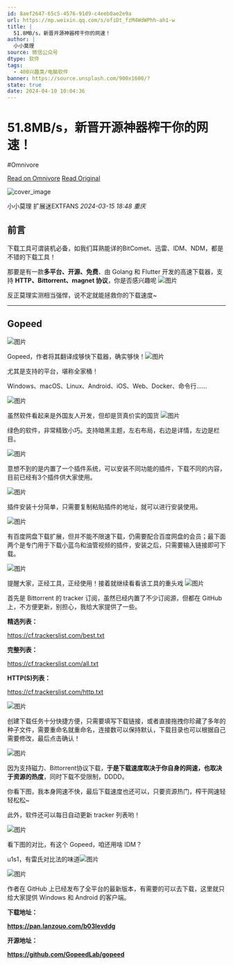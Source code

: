 ```yaml
---
id: 8aef2647-65c5-4576-91d9-c4eeb0ae2e9a
url: https://mp.weixin.qq.com/s/ofiDt_fzM4WdWPhh-ah1-w
title: |
  51.8MB/s，新晋开源神器榨干你的网速！
author: |
  小小莫理
source: 微信公众号
dtype: 软件
tags:
  - 400兴趣类/电脑软件
banner: https://source.unsplash.com/900x1600/?
state: true
date: 2024-04-10 10:04:36
---
```



# 51.8MB/s，新晋开源神器榨干你的网速！
#Omnivore

[Read on Omnivore](https://omnivore.app/me/https-mp-weixin-qq-com-s-ofi-dt-fz-m-4-wd-w-phh-ah-1-w-18ec5bfe256)
[Read Original](https://mp.weixin.qq.com/s/ofiDt_fzM4WdWPhh-ah1-w)

![cover_image](https://proxy-prod.omnivore-image-cache.app/0x0,sjkxtOHgszvYlAJWQN4--UFsdVVCwe-Q5DFY2RytoXGo/https://mmbiz.qpic.cn/sz_mmbiz_jpg/D1XlU0QfU3HXXxJmunZO9riaEr57MDr31N54BvEQ4ibrcsIbGaFfNtQnn4vRoH1QoFaxBQIDgJquKyU3tfeoaV7A/0?wx_fmt=jpeg) 

 小小莫理  扩展迷EXTFANS _2024-03-15 18:48_ _重庆_ 

## 前言

下载工具可谓装机必备，如我们耳熟能详的BitComet、迅雷、IDM、NDM，都是不错的下载工具！

那要是有一款**多平台、开源、免费**、由 Golang 和 Flutter 开发的高速下载器，支持 **HTTP、Bittorrent、magnet 协议**，你是否感兴趣呢 ![图片](https://proxy-prod.omnivore-image-cache.app/0x0,s419HyvmPA7vu0BFHL6JoucyITFp37TkHDCnIxZnenzs/https://res.wx.qq.com/t/wx_fed/we-emoji/res/v1.3.10/assets/newemoji/Yellowdog.png)

反正莫理实测相当强悍，说不定就能拯救你的下载速度\~

---

## Gopeed

![图片](https://proxy-prod.omnivore-image-cache.app/0x0,s7mfQji2SMw8FbMvVptlCSk9I3J5E_Pg9fo6JvcIk-LM/https://mmbiz.qpic.cn/mmbiz_png/p69qCYb67zrEO2DPLhPbmgXxBMkYvIfJc7CMERFDMLB5vTu23ssVryLiaia7hLtRmvs43sTBxicpBI85AzWKlCpYg/640?wx_fmt=png&from=appmsg)

Gopeed，作者将其翻译成够快下载器，确实够快！![图片](https://proxy-prod.omnivore-image-cache.app/0x0,s419HyvmPA7vu0BFHL6JoucyITFp37TkHDCnIxZnenzs/https://res.wx.qq.com/t/wx_fed/we-emoji/res/v1.3.10/assets/newemoji/Yellowdog.png)

尤其是支持的平台，堪称全家桶！

Windows、macOS、Linux、Android、iOS、Web、Docker、命令行……

![图片](https://proxy-prod.omnivore-image-cache.app/0x0,socAZzTyzXEwi0N433PlZW1PzRhhC3kxIYCx528dWhQk/https://mmbiz.qpic.cn/mmbiz_png/p69qCYb67zrEO2DPLhPbmgXxBMkYvIfJGu6118xN1EP0EQv5gWpDDCR6r8arCZelAwXFDxic7C9ZEr4Mj45Z8IQ/640?wx_fmt=png&from=appmsg)

虽然软件看起来是外国友人开发，但却是货真价实的国货 ![图片](https://proxy-prod.omnivore-image-cache.app/0x0,ss0rVIU9etVywMHXMNKYxykc14NNcyy0xe1BWcU5YJLo/https://res.wx.qq.com/t/wx_fed/we-emoji/res/v1.3.10/assets/Expression/Expression_14@2x.png)

绿色的软件，非常精致小巧。支持暗黑主题，左右布局，右边是详情，左边是栏目。

![图片](https://proxy-prod.omnivore-image-cache.app/0x0,s8Rv1M02zLE-uaR6uDUwoXLGqc70eD0vVZm-zYk4gnn0/https://mmbiz.qpic.cn/mmbiz_png/p69qCYb67zrEO2DPLhPbmgXxBMkYvIfJiajlPKNsBd1HMQBHUM5ARnEvQaALQNrSzTeic4h7Wjqnut2uc8nTfX6A/640?wx_fmt=png&from=appmsg)

意想不到的是内置了一个插件系统，可以安装不同功能的插件，下载不同的内容，目前已经有3个插件供大家使用。

![图片](https://proxy-prod.omnivore-image-cache.app/0x0,s2bvhdTOqEq7nuMWMmVPSsuYsDJy_dOn0rLPmApP4oBA/https://mmbiz.qpic.cn/mmbiz_png/p69qCYb67zrEO2DPLhPbmgXxBMkYvIfJz38sxbKQ0KdMfIZdI1GO5QIFLspnuz0EeF3IxayYkbCicjN5AiaVuptA/640?wx_fmt=png&from=appmsg)

插件安装十分简单，只需要复制粘贴插件的地址，就可以进行安装使用。

![图片](https://proxy-prod.omnivore-image-cache.app/0x0,sBHOl1eMPbIQk_L1f8DH-XBXic6HATIRK986dkcenMxQ/https://mmbiz.qpic.cn/mmbiz_gif/p69qCYb67zrEO2DPLhPbmgXxBMkYvIfJf9JDQezgtgvWYiaZp4BJAhqIsfSVYqlQzaHXlicq8Cwvib7N0J2iaEWXCA/640?wx_fmt=gif&from=appmsg)

有百度网盘下载扩展，但并不能不限速下载，仍需要配合百度网盘的会员；最下面两个是专门用于下载小蓝鸟和油管视频的插件，安装之后，只需要输入链接即可下载。

![图片](https://proxy-prod.omnivore-image-cache.app/0x0,sYO8mZUmA1BQfl9EPOdqgM6_0vAxsPys2hxljAjeQbAo/https://mmbiz.qpic.cn/mmbiz_gif/p69qCYb67zrEO2DPLhPbmgXxBMkYvIfJoNqibeZ1G5ge9GfOfrTwtIsibVeDIbwXRcXj7PcHZ2e2jAea9fVljQtw/640?wx_fmt=gif&from=appmsg)

提醒大家，正经工具，正经使用！接着就继续看看该工具的重头戏 ![图片](https://proxy-prod.omnivore-image-cache.app/0x0,s5tqgTDaYVxo5I1RMxurNRP8dwcMTTvInwy5eYkLJpEs/https://res.wx.qq.com/t/wx_fed/we-emoji/res/v1.3.10/assets/newemoji/2_06.png)

首先是 Bittorrent 的 tracker 订阅，虽然已经内置了不少订阅源，但都在 GitHub 上，不方便更新，别担心，我给大家提供了一些。

**精选列表：**

https://cf.trackerslist.com/best.txt

**完整列表：**

https://cf.trackerslist.com/all.txt

**HTTP(S)列表：**

https://cf.trackerslist.com/http.txt  

![图片](https://proxy-prod.omnivore-image-cache.app/0x0,s6ORksO1yDLjo0VAK9DS3lGkRoBDpq8DdvjK54i6TvPE/https://mmbiz.qpic.cn/mmbiz_png/p69qCYb67zrEO2DPLhPbmgXxBMkYvIfJZ9mMRGg12MmHia5JnmFeDpqzNck6xL8LciamLAW828SpE1hxVKT0iallw/640?wx_fmt=png&from=appmsg)

创建下载任务十分快捷方便，只需要填写下载链接，或者直接拖拽你珍藏了多年的种子文件，需要重命名就重命名，连接数可以保持默认，下载目录也可以根据自己需要修改，最后点击确认！  

![图片](https://proxy-prod.omnivore-image-cache.app/0x0,srbAYSoaPLe0Qkns8Ku_-_CZrLuqSSPK1s72RP-6-c3U/https://mmbiz.qpic.cn/mmbiz_png/p69qCYb67zrEO2DPLhPbmgXxBMkYvIfJ1vqtz6dvm8qnfRu2iaAQuWCjjNyvGDBnwRT0CoibSuvYaeNicQ8AOyFDw/640?wx_fmt=png&from=appmsg)

因为支持磁力、Bittorrent协议下载，**于是下载速度取决于你自身的网速，也取决于资源的热度**，同时下载不受限制，DDDD。

你看下图，我本身网速不快，最后下载速度也还可以，只要资源热门，榨干网速轻轻松松\~

此外，软件还可以每日自动更新 tracker 列表哟！  

![图片](https://proxy-prod.omnivore-image-cache.app/0x0,sc-jHrSfHNq6g5pHyV46X_Yjxcff0UFkSluu7k4HAa5E/https://mmbiz.qpic.cn/mmbiz_png/p69qCYb67zrEO2DPLhPbmgXxBMkYvIfJia4icpxuA1wQSargtdn9AmJdkmTkjtlVKWztfmejCeeXOfxsOXO9uMdA/640?wx_fmt=png&from=appmsg)

看下图的对比，有这个 Gopeed，咱还用啥 IDM？

u1s1，有雷氏对比法的味道![图片](https://proxy-prod.omnivore-image-cache.app/0x0,s04cAIHk7z7v-P_MqcnMpDAR0hg5RPF5uzxwlM1okAsY/https://res.wx.qq.com/t/wx_fed/we-emoji/res/v1.3.10/assets/newemoji/2_05.png)

![图片](https://proxy-prod.omnivore-image-cache.app/0x0,sFYpDfAgbcl53gQ94wftyWUUdFK4VNFd538kJn7EAAdk/https://mmbiz.qpic.cn/mmbiz_png/p69qCYb67zrEO2DPLhPbmgXxBMkYvIfJfUxwSWVUJwcM3HNM4OoQxfUsmb39xkcqgkvQiaPDibsQHMyNRockncBw/640?wx_fmt=png&from=appmsg)

作者在 GitHub 上已经发布了全平台的最新版本，有需要的可以去下载，这里就只给大家提供 Windows 和 Android 的客户端。

**下载地址：**

**https://pan.lanzouo.com/b03levddg**

**开源地址：**

**https://github.com/GopeedLab/gopeed**



